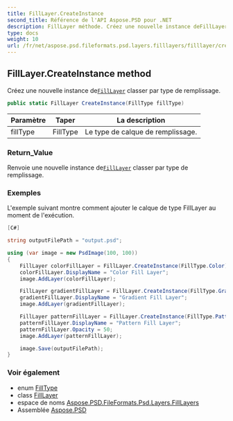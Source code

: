 ```yaml
---
title: FillLayer.CreateInstance
second_title: Référence de l'API Aspose.PSD pour .NET
description: FillLayer méthode. Créez une nouvelle instance deFillLayer classer par type de remplissage.
type: docs
weight: 10
url: /fr/net/aspose.psd.fileformats.psd.layers.filllayers/filllayer/createinstance/
---
```

## FillLayer.CreateInstance method

Créez une nouvelle instance de[`FillLayer`](../) classer par type de remplissage.

```csharp
public static FillLayer CreateInstance(FillType fillType)
```

| Paramètre | Taper | La description |
| --- | --- | --- |
| fillType | FillType | Le type de calque de remplissage. |

### Return_Value

Renvoie une nouvelle instance de[`FillLayer`](../) classer par type de remplissage.

### Exemples

L'exemple suivant montre comment ajouter le calque de type FillLayer au moment de l'exécution.

```csharp
[C#]

string outputFilePath = "output.psd";

using (var image = new PsdImage(100, 100))
{
    FillLayer colorFillLayer = FillLayer.CreateInstance(FillType.Color);
    colorFillLayer.DisplayName = "Color Fill Layer";
    image.AddLayer(colorFillLayer);

    FillLayer gradientFillLayer = FillLayer.CreateInstance(FillType.Gradient);
    gradientFillLayer.DisplayName = "Gradient Fill Layer";
    image.AddLayer(gradientFillLayer);

    FillLayer patternFillLayer = FillLayer.CreateInstance(FillType.Pattern);
    patternFillLayer.DisplayName = "Pattern Fill Layer";
    patternFillLayer.Opacity = 50;
    image.AddLayer(patternFillLayer);

    image.Save(outputFilePath);
}
```

### Voir également

* enum [FillType](../../../aspose.psd.fileformats.psd.layers.fillsettings/filltype/)
* class [FillLayer](../)
* espace de noms [Aspose.PSD.FileFormats.Psd.Layers.FillLayers](../../filllayer/)
* Assemblée [Aspose.PSD](../../../)


